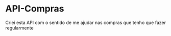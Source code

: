 # API-Compras
Criei esta API com o sentido de me ajudar nas compras que tenho que fazer regularmente
